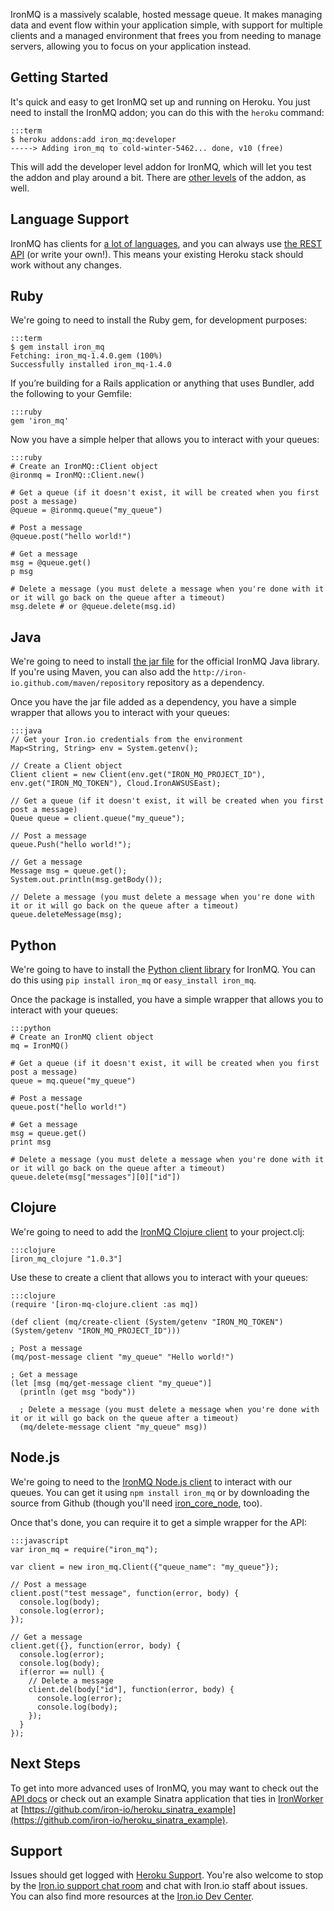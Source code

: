 IronMQ is a massively scalable, hosted message queue. It makes managing data and event flow within your application simple, with support for multiple clients and a managed environment that frees you from needing to manage servers, allowing you to focus on your application instead.

## Getting Started

It's quick and easy to get IronMQ set up and running on Heroku. You just need to install the IronMQ addon; you can do this with the `heroku` command:

    :::term
    $ heroku addons:add iron_mq:developer
    -----> Adding iron_mq to cold-winter-5462... done, v10 (free)

This will add the developer level addon for IronMQ, which will let you test the addon and play around a bit. There are [other levels](http://addons.heroku.com/iron_mq) of the addon, as well.

## Language Support

IronMQ has clients for [a lot of languages](http://dev.iron.io/mq/libraries/), and you can always use [the REST API](http://dev.iron.io/mq/reference/api/) (or write your own!). This means your existing Heroku stack should work without any changes.

## Ruby

We're going to need to install the Ruby gem, for development purposes:

    :::term
    $ gem install iron_mq
    Fetching: iron_mq-1.4.0.gem (100%)
    Successfully installed iron_mq-1.4.0

If you’re building for a Rails application or anything that uses Bundler, add the following to your Gemfile:

    :::ruby
    gem 'iron_mq'

Now you have a simple helper that allows you to interact with your queues:

    :::ruby
    # Create an IronMQ::Client object
    @ironmq = IronMQ::Client.new()

    # Get a queue (if it doesn't exist, it will be created when you first post a message)
    @queue = @ironmq.queue("my_queue")

    # Post a message
    @queue.post("hello world!")

    # Get a message
    msg = @queue.get()
    p msg

    # Delete a message (you must delete a message when you're done with it or it will go back on the queue after a timeout)
    msg.delete # or @queue.delete(msg.id)

## Java

We're going to need to install [the jar file](https://github.com/iron-io/iron_mq_java/downloads) for the official IronMQ Java library. If you're using Maven, you can also add the `http://iron-io.github.com/maven/repository` repository as a dependency.

Once you have the jar file added as a dependency, you have a simple wrapper that allows you to interact with your queues:

    :::java
    // Get your Iron.io credentials from the environment
    Map<String, String> env = System.getenv();
    
    // Create a Client object
    Client client = new Client(env.get("IRON_MQ_PROJECT_ID"), env.get("IRON_MQ_TOKEN"), Cloud.IronAWSUSEast);
    
    // Get a queue (if it doesn't exist, it will be created when you first post a message)
    Queue queue = client.queue("my_queue");
    
    // Post a message
    queue.Push("hello world!");
    
    // Get a message
    Message msg = queue.get();
    System.out.println(msg.getBody());
    
    // Delete a message (you must delete a message when you're done with it or it will go back on the queue after a timeout)
    queue.deleteMessage(msg);

## Python

We're going to have to install the [Python client library](https://github.com/iron-io/iron_mq_python) for IronMQ. You can do this using `pip install iron_mq` or `easy_install iron_mq`.

Once the package is installed, you have a simple wrapper that allows you to interact with your queues:

    :::python
    # Create an IronMQ client object
    mq = IronMQ()

    # Get a queue (if it doesn't exist, it will be created when you first post a message)
    queue = mq.queue("my_queue")

    # Post a message
    queue.post("hello world!")

    # Get a message
    msg = queue.get()
    print msg

    # Delete a message (you must delete a message when you're done with it or it will go back on the queue after a timeout)
    queue.delete(msg["messages"][0]["id"])
    

## Clojure

We're going to need to add the [IronMQ Clojure client](https://github.com/iron-io/iron_mq_clojure) to your project.clj:

    :::clojure
    [iron_mq_clojure "1.0.3"]

Use these to create a client that allows you to interact with your queues:

    :::clojure
    (require '[iron-mq-clojure.client :as mq])
    
    (def client (mq/create-client (System/getenv "IRON_MQ_TOKEN") (System/getenv "IRON_MQ_PROJECT_ID")))
    
    ; Post a message
    (mq/post-message client "my_queue" "Hello world!")
    
    ; Get a message
    (let [msg (mq/get-message client "my_queue")]
      (println (get msg "body"))
      
      ; Delete a message (you must delete a message when you're done with it or it will go back on the queue after a timeout)
      (mq/delete-message client "my_queue" msg))

## Node.js

We're going to need to the [IronMQ Node.js client](https://github.com/iron-io/iron_mq_node) to interact with our queues. You can get it using `npm install iron_mq` or by downloading the source from Github (though you'll need [iron_core_node](https://github.com/iron-io/iron_core_node), too).

Once that's done, you can require it to get a simple wrapper for the API:

	:::javascript
	var iron_mq = require("iron_mq");
	
	var client = new iron_mq.Client({"queue_name": "my_queue"});
	
	// Post a message
	client.post("test message", function(error, body) {
	  console.log(body);
	  console.log(error);
	});
	
	// Get a message
	client.get({}, function(error, body) {
	  console.log(error);
	  console.log(body);
	  if(error == null) {
	    // Delete a message
	    client.del(body["id"], function(error, body) {
	      console.log(error);
	      console.log(body);
	    });
	  }
	});

## Next Steps

To get into more advanced uses of IronMQ, you may want to check out the
[API docs](http://dev.iron.io/mq/reference/api/) or check out an example Sinatra application that ties in [IronWorker](http://addons.heroku.com/iron_worker)
at [https://github.com/iron-io/heroku_sinatra_example](https://github.com/iron-io/heroku_sinatra_example).

## Support

Issues should get logged with [Heroku Support](https://support.heroku.com). You're also welcome to stop by the
[Iron.io support chat room](http://get.iron.io/chat) and chat with Iron.io staff about issues. You can also find more
resources at the [Iron.io Dev Center](http://dev.iron.io).
